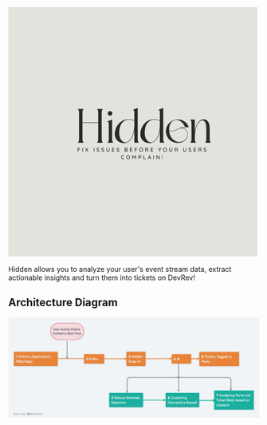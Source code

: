 ![Logo](./logo.png)

Hidden allows you to analyze your user's event stream data, extract actionable insights and turn them into tickets on DevRev!

## Architecture Diagram

![Architecture](./architecture.jpeg)

